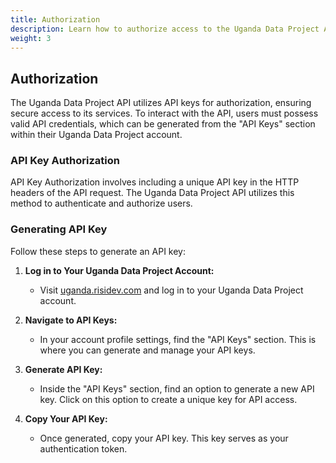 ```yaml
---
title: Authorization
description: Learn how to authorize access to the Uganda Data Project API.
weight: 3
---
```


## Authorization

The Uganda Data Project API utilizes API keys for authorization, ensuring secure access to its services. To interact with the API, users must possess valid API credentials, which can be generated from the "API Keys" section within their Uganda Data Project account.

### API Key Authorization

API Key Authorization involves including a unique API key in the HTTP headers of the API request. The Uganda Data Project API utilizes this method to authenticate and authorize users.

### Generating API Key

Follow these steps to generate an API key:

1. **Log in to Your Uganda Data Project Account:**

   - Visit [uganda.risidev.com](https://uganda.risidev.com) and log in to your Uganda Data Project account.

2. **Navigate to API Keys:**

   - In your account profile settings, find the "API Keys" section. This is where you can generate and manage your API keys.

3. **Generate API Key:**

   - Inside the "API Keys" section, find an option to generate a new API key. Click on this option to create a unique key for API access.

4. **Copy Your API Key:**
   - Once generated, copy your API key. This key serves as your authentication token.


